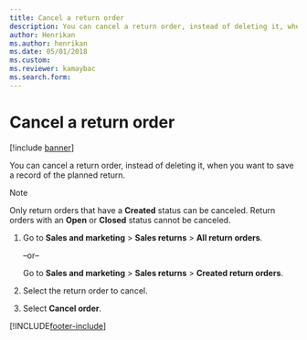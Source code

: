 ```yaml
---
title: Cancel a return order  
description: You can cancel a return order, instead of deleting it, when you want to save a record of the planned return, including a step-by-step process.
author: Henrikan
ms.author: henrikan
ms.date: 05/01/2018
ms.custom:
ms.reviewer: kamaybac
ms.search.form: 
---
```


# Cancel a return order

[!include [banner](../includes/banner.md)]

You can cancel a return order, instead of deleting it, when you want to save a record of the planned return.

> [!NOTE]
> <P>Only return orders that have a <STRONG>Created</STRONG> status can be canceled. Return orders with an <STRONG>Open</STRONG> or <STRONG>Closed</STRONG> status cannot be canceled.</P>

1. Go to **Sales and marketing** \> **Sales returns** \> **All return orders**.

    –or–

    Go to **Sales and marketing** \> **Sales returns** \> **Created return orders**.

1. Select the return order to cancel.

1. Select **Cancel order**.

[!INCLUDE[footer-include](../../includes/footer-banner.md)]